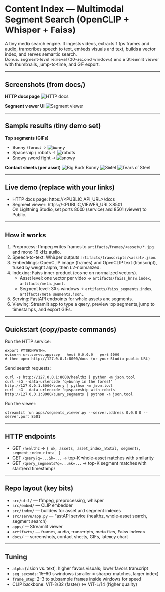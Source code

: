 # Content Index — Multimodal Segment Search (OpenCLIP + Whisper + Faiss)

A tiny media search engine. It ingests videos, extracts 1 fps frames and audio, transcribes speech to text, embeds visuals and text, builds a vector index, and serves semantic search.  
Bonus: segment-level retrieval (30-second windows) and a Streamlit viewer with thumbnails, jump-to-time, and GIF export.

---

## Screenshots (from docs/)

**HTTP docs page**
![HTTP docs](docs/api.PNG)

**Segment viewer UI**
![Segment viewer](docs/viewer.PNG)

---

## Sample results (tiny demo set)

**Top segments (GIFs)**
- Bunny / forest → ![bunny](docs/seg_bunny.gif)
- Spaceship / robots → ![robots](docs/seg_robots.gif)
- Snowy sword fight → ![snowy](docs/seg_snowy.gif)

**Contact sheets (per asset)**
![Big Buck Bunny](docs/contact_bbb_640x360.jpg)
![Sintel](docs/contact_sintel_480p.jpg)
![Tears of Steel](docs/contact_tears_720p.jpg)


---

## Live demo (replace with your links)

- HTTP docs page: https://\<PUBLIC_API_URL\>/docs  
- Segment viewer: https://\<PUBLIC_VIEWER_URL\>:8501  
On Lightning Studio, set ports 8000 (service) and 8501 (viewer) to Public.

---

## How it works

1. Preprocess: ffmpeg writes frames to `artifacts/frames/<asset>/*.jpg` and mono 16 kHz audio.
2. Speech-to-text: Whisper outputs `artifacts/transcripts/<asset>.json`.
3. Embeddings: OpenCLIP image (frames) and OpenCLIP text (transcript), fused by weight alpha, then L2-normalized.
4. Indexing: Faiss inner-product (cosine on normalized vectors).
   - Asset level: one vector per video → `artifacts/faiss_hnsw.index`, `artifacts/meta.jsonl`.
   - Segment level: 30 s windows → `artifacts/faiss_segments.index`, `artifacts/meta_segments.jsonl`.
5. Serving: FastAPI endpoints for whole assets and segments.
6. Viewing: Streamlit app to type a query, preview top segments, jump to timestamps, and export GIFs.

---

## Quickstart (copy/paste commands)

Run the HTTP service:
    
    export PYTHONPATH=.
    uvicorn src.serve.app:app --host 0.0.0.0 --port 8000
    # then open http://127.0.0.1:8000/docs (or your Studio public URL)

Send search requests:
    
    curl -s http://127.0.0.1:8000/healthz | python -m json.tool
    curl -sG --data-urlencode 'q=bunny in the forest' http://127.0.0.1:8000/query | python -m json.tool
    curl -sG --data-urlencode 'q=spaceship with robots' http://127.0.0.1:8000/query_segments | python -m json.tool

Run the viewer:
    
    streamlit run apps/segments_viewer.py --server.address 0.0.0.0 --server.port 8501

---

## HTTP endpoints

- GET `/healthz` → `{ ok, assets, asset_index_ntotal, segments, segment_index_ntotal }`
- GET `/query?q=...&k=...` → top-K whole-asset matches with similarity
- GET `/query_segments?q=...&k=...` → top-K segment matches with start/end timestamps

---

## Repo layout (key bits)

- `src/util/` — ffmpeg, preprocessing, whisper
- `src/embed/` — CLIP embedder
- `src/index/` — builders for asset and segment indexes
- `src/serve/app.py` — FastAPI service (healthz, whole-asset search, segment search)
- `apps/` — Streamlit viewer
- `artifacts/` — frames, audio, transcripts, meta files, Faiss indexes
- `docs/` — screenshots, contact sheets, GIFs, latency chart

---

## Tuning

- `alpha` (vision vs. text): higher favors visuals; lower favors transcript
- `seg_seconds`: 15–60 s windows (smaller = sharper matches, larger index)
- `frame_step`: 2–3 to subsample frames inside windows for speed
- CLIP backbone: ViT-B/32 (faster) ↔ ViT-L/14 (higher quality)


